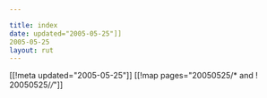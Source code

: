 ```yaml
---

title: index
date: updated="2005-05-25"]]
2005-05-25
layout: rut
---
```


[[!meta updated="2005-05-25"]]
[[!map pages="20050525/* and ! 20050525/*/*"]]
